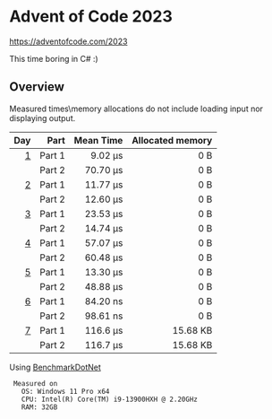 # Advent of Code 2023

<https://adventofcode.com/2023>

This time boring in C# :)

## Overview

Measured times\memory allocations do not include loading input nor displaying output.

 |                                      Day | Part | Mean Time | Allocated memory |
 |-----------------------------------------:| ---: |----------:|-----------------:|
 | [1](https://adventofcode.com/2023/day/1) | Part 1 |   9.02 µs |              0 B |
 |                                          | Part 2 |  70.70 µs |              0 B |
 | [2](https://adventofcode.com/2023/day/2) | Part 1 |  11.77 µs |              0 B |
 |                                          | Part 2 |  12.60 µs |              0 B |
 | [3](https://adventofcode.com/2023/day/3) | Part 1 |  23.53 µs |              0 B |
 |                                          | Part 2 |  14.74 µs |              0 B |
 | [4](https://adventofcode.com/2023/day/4) | Part 1 |  57.07 µs |              0 B |
 |                                          | Part 2 |  60.48 µs |              0 B |
 | [5](https://adventofcode.com/2023/day/5) | Part 1 |  13.30 µs |              0 B |
 |                                          | Part 2 |  48.88 µs |              0 B |
 | [6](https://adventofcode.com/2023/day/6) | Part 1 |  84.20 ns |              0 B |
 |                                          | Part 2 |  98.61 ns |              0 B |
 | [7](https://adventofcode.com/2023/day/7) | Part 1 |  116.6 µs |         15.68 KB |
 |                                          | Part 2 |  116.7 µs |         15.68 KB |

Using [BenchmarkDotNet](https://github.com/dotnet/BenchmarkDotNet)
```
 Measured on
   OS: Windows 11 Pro x64
   CPU: Intel(R) Core(TM) i9-13900HXH @ 2.20GHz
   RAM: 32GB
 ```
